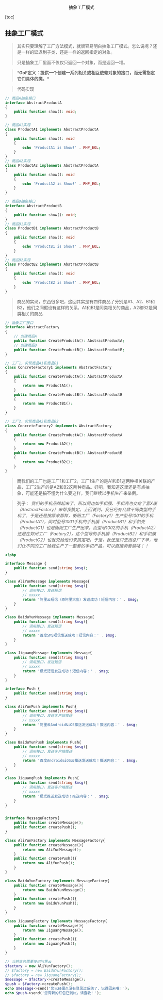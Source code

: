 <center>抽象工厂模式</center>





[toc]







## 抽象工厂模式

> 其实只要理解了工厂方法模式，就很容易明白抽象工厂模式。怎么说呢？还是一样的延迟到子类，还是一样的返回指定的对象。
>
> 只是抽象工厂里面不仅仅只返回一个对象，而是返回一堆。





> ***GoF定义：提供一个创建一系列相关或相互依赖对象的接口，而无需指定它们具体的类。\***

> 代码实现

```php
// 商品A抽象接口
interface AbstractProductA
{
    public function show(): void;
}

// 商品A1实现
class ProductA1 implements AbstractProductA
{
    public function show(): void
    {
        echo 'ProductA1 is Show!' . PHP_EOL;
    }
}
// 商品A2实现
class ProductA2 implements AbstractProductA
{
    public function show(): void
    {
        echo 'ProductA2 is Show!' . PHP_EOL;
    }
}

// 商品B抽象接口
interface AbstractProductB
{
    public function show(): void;
}
// 商品B1实现
class ProductB1 implements AbstractProductB
{
    public function show(): void
    {
        echo 'ProductB1 is Show!' . PHP_EOL;
    }
}
// 商品B2实现
class ProductB2 implements AbstractProductB
{
    public function show(): void
    {
        echo 'ProductB2 is Show!' . PHP_EOL;
    }
}
```

> 商品的实现，东西很多吧，这回其实是有四件商品了分别是A1、A2、B1和B2，他们之间假设有这样的关系，A1和B1是同类相关的商品，A2和B2是同类相关的商品

```php
// 抽象工厂接口
interface AbstractFactory
{
    // 创建商品A
    public function CreateProductA(): AbstractProductA;
    // 创建商品B
    public function CreateProductB(): AbstractProductB;
}

// 工厂1，实现商品A1和商品B1
class ConcreteFactory1 implements AbstractFactory
{
    public function CreateProductA(): AbstractProductA
    {
        return new ProductA1();
    }
    public function CreateProductB(): AbstractProductB
    {
        return new ProductB1();
    }
}

// 工厂2，实现商品A2和商品B2
class ConcreteFactory2 implements AbstractFactory
{
    public function CreateProductA(): AbstractProductA
    {
        return new ProductA2();
    }	
    public function CreateProductB(): AbstractProductB
    {
        return new ProductB2();
    }
}
```

> 而我们的工厂也是工厂1和工厂2，工厂1生产的是A1和B1这两种相关联的产品，工厂2生产的是A2和B2这两种商品。好吧，我知道这里还是有点抽象，可能还是搞不懂为什么要这样，我们继续以手机生产来举例。







> 列子： *我们的手机品牌起来了，所以周边如手机膜、手机壳也交给了富X康（AbstractFactory）来帮我搞定。上回说到，我已经有几款不同类型的手机了，于是还是按原来那样，衡阳工厂（Factory1）生产型号1001的手机（ProductA1），同时型号1001手机的手机膜（ProductB1）和手机壳（ProductC1）也是衡阳工厂生产出来。而型号1002的手机（ProductA2）还是在郑州工厂（Factory2），这个型号的手机膜（ProductB2）和手机膜（ProductC2）也就交给他们来搞定吧。于是，我还是只去跟总厂下单，他们让不同的工厂给我生产了一整套的手机产品，可以直接卖套装咯！！*

```php
<?php

interface Message {
    public function send(string $msg);
}

class AliYunMessage implements Message{
    public function send(string $msg){
        // 调用接口，发送短信
        // xxxxx
        return '阿里云短信（原阿里大鱼）发送成功！短信内容：' . $msg;
    }
}

class BaiduYunMessage implements Message{
    public function send(string $msg){
        // 调用接口，发送短信
        // xxxxx
        return '百度SMS短信发送成功！短信内容：' . $msg;
    }
}

class JiguangMessage implements Message{
    public function send(string $msg){
        // 调用接口，发送短信
        // xxxxx
        return '极光短信发送成功！短信内容：' . $msg;
    }
}

interface Push {
    public function send(string $msg);
}

class AliYunPush implements Push{
    public function send(string $msg){
        // 调用接口，发送客户端推送
        // xxxxx
        return '阿里云Android&iOS推送发送成功！推送内容：' . $msg;
    }
}

class BaiduYunPush implements Push{
    public function send(string $msg){
        // 调用接口，发送客户端推送
        // xxxxx
        return '百度Android&iOS云推送发送成功！推送内容：' . $msg;
    }
}

class JiguangPush implements Push{
    public function send(string $msg){
        // 调用接口，发送客户端推送
        // xxxxx
        return '极光推送发送成功！推送内容：' . $msg;
    }
}


interface MessageFactory{
    public function createMessage();
    public function createPush();
}

class AliYunFactory implements MessageFactory{
    public function createMessage(){
        return new AliYunMessage();
    }
    public function createPush(){
        return new AliYunPush();
    }
}

class BaiduYunFactory implements MessageFactory{
    public function createMessage(){
        return new BaiduYunMessage();
    }
    public function createPush(){
        return new BaiduYunPush();
    }
}

class JiguangFactory implements MessageFactory{
    public function createMessage(){
        return new JiguangMessage();
    }
    public function createPush(){
        return new JiguangPush();
    }
}

// 当前业务需要使用阿里云
$factory = new AliYunFactory();
// $factory = new BaiduYunFactory();
// $factory = new JiguangFactory();
$message = $factory->createMessage();
$push = $factory->createPush();
echo $message->send('您已经很久没有登录过系统了，记得回来哦！');
echo $push->send('您有新的红包已到帐，请查收！');
```

